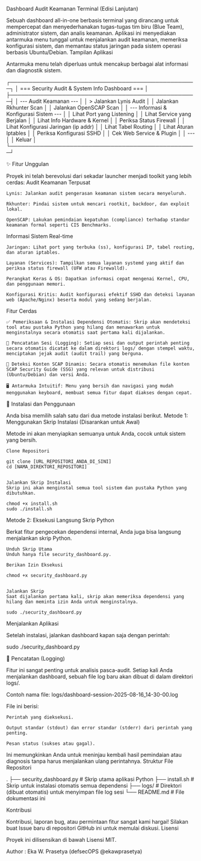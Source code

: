 Dashboard Audit Keamanan Terminal (Edisi Lanjutan)

Sebuah dashboard all-in-one berbasis terminal yang dirancang untuk mempercepat dan menyederhanakan tugas-tugas tim biru (Blue Team), administrator sistem, dan analis keamanan. Aplikasi ini menyediakan antarmuka menu tunggal untuk menjalankan audit keamanan, memeriksa konfigurasi sistem, dan memantau status jaringan pada sistem operasi berbasis Ubuntu/Debian.
Tampilan Aplikasi

Antarmuka menu telah diperluas untuk mencakup berbagai alat informasi dan diagnostik sistem.

┌──────────────────────────────────────────────────┐
│ ===  Security Audit & System Info Dashboard  === │
├──────────────────────────────────────────────────┤
│ --- Audit Keamanan ---                           │
│ > Jalankan Lynis Audit                           │
│   Jalankan Rkhunter Scan                         │
│   Jalankan OpenSCAP Scan                         │
│ --- Informasi & Konfigurasi Sistem ---           │
│   Lihat Port yang Listening                      │
│   Lihat Service yang Berjalan                    │
│   Lihat Info Hardware & Kernel                   │
│   Periksa Status Firewall                        │
│   Lihat Konfigurasi Jaringan (ip addr)           │
│   Lihat Tabel Routing                            │
│   Lihat Aturan Iptables                          │
│   Periksa Konfigurasi SSHD                       │
│   Cek Web Service & Plugin                       │
│ ---                                              │
│   Keluar                                         │
└──────────────────────────────────────────────────┘


✨ Fitur Unggulan

Proyek ini telah berevolusi dari sekadar launcher menjadi toolkit yang lebih cerdas:
Audit Keamanan Terpusat

    Lynis: Jalankan audit pengerasan keamanan sistem secara menyeluruh.

    Rkhunter: Pindai sistem untuk mencari rootkit, backdoor, dan exploit lokal.

    OpenSCAP: Lakukan pemindaian kepatuhan (compliance) terhadap standar keamanan formal seperti CIS Benchmarks.

Informasi Sistem Real-time

    Jaringan: Lihat port yang terbuka (ss), konfigurasi IP, tabel routing, dan aturan iptables.

    Layanan (Services): Tampilkan semua layanan systemd yang aktif dan periksa status firewall (UFW atau Firewalld).

    Perangkat Keras & OS: Dapatkan informasi cepat mengenai Kernel, CPU, dan penggunaan memori.

    Konfigurasi Kritis: Audit konfigurasi efektif SSHD dan deteksi layanan web (Apache/Nginx) beserta modul yang sedang berjalan.

Fitur Cerdas

    ✅ Pemeriksaan & Instalasi Dependensi Otomatis: Skrip akan mendeteksi tool atau pustaka Python yang hilang dan menawarkan untuk menginstalnya secara otomatis saat pertama kali dijalankan.

    📝 Pencatatan Sesi (Logging): Setiap sesi dan output perintah penting secara otomatis dicatat ke dalam direktori logs/ dengan stempel waktu, menciptakan jejak audit (audit trail) yang berguna.

    🤖 Deteksi Konten SCAP Dinamis: Secara otomatis menemukan file konten SCAP Security Guide (SSG) yang relevan untuk distribusi (Ubuntu/Debian) dan versi Anda.

    🖥️ Antarmuka Intuitif: Menu yang bersih dan navigasi yang mudah menggunakan keyboard, membuat semua fitur dapat diakses dengan cepat.

🚀 Instalasi dan Penggunaan

Anda bisa memilih salah satu dari dua metode instalasi berikut.
Metode 1: Menggunakan Skrip Instalasi (Disarankan untuk Awal)

Metode ini akan menyiapkan semuanya untuk Anda, cocok untuk sistem yang bersih.

    Clone Repositori

    git clone [URL_REPOSITORI_ANDA_DI_SINI]
    cd [NAMA_DIREKTORI_REPOSITORI]


    Jalankan Skrip Instalasi
    Skrip ini akan menginstal semua tool sistem dan pustaka Python yang dibutuhkan.

    chmod +x install.sh
    sudo ./install.sh


Metode 2: Eksekusi Langsung Skrip Python

Berkat fitur pengecekan dependensi internal, Anda juga bisa langsung menjalankan skrip Python.

    Unduh Skrip Utama
    Unduh hanya file security_dashboard.py.

    Berikan Izin Eksekusi

    chmod +x security_dashboard.py


    Jalankan Skrip
    Saat dijalankan pertama kali, skrip akan memeriksa dependensi yang hilang dan meminta izin Anda untuk menginstalnya.

    sudo ./security_dashboard.py


Menjalankan Aplikasi

Setelah instalasi, jalankan dashboard kapan saja dengan perintah:

sudo ./security_dashboard.py


📝 Pencatatan (Logging)

Fitur ini sangat penting untuk analisis pasca-audit. Setiap kali Anda menjalankan dashboard, sebuah file log baru akan dibuat di dalam direktori logs/.

Contoh nama file: logs/dashboard-session-2025-08-16_14-30-00.log

File ini berisi:

    Perintah yang dieksekusi.

    Output standar (stdout) dan error standar (stderr) dari perintah yang penting.

    Pesan status (sukses atau gagal).

Ini memungkinkan Anda untuk meninjau kembali hasil pemindaian atau diagnosis tanpa harus menjalankan ulang perintahnya.
Struktur File Repositori

.
├── security_dashboard.py   # Skrip utama aplikasi Python
├── install.sh              # Skrip untuk instalasi otomatis semua dependensi
├── logs/                   # Direktori (dibuat otomatis) untuk menyimpan file log sesi
└── README.md               # File dokumentasi ini


Kontribusi

Kontribusi, laporan bug, atau permintaan fitur sangat kami hargai! Silakan buat Issue baru di repositori GitHub ini untuk memulai diskusi.
Lisensi

Proyek ini dilisensikan di bawah Lisensi MIT.

Author : Eka W. Prasetya (defsecOPS @ekawprasetya)